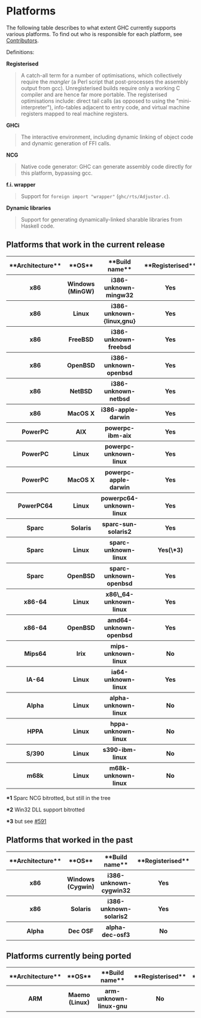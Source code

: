 # Platforms



The following table describes to what extent GHC currently supports
various platforms.  To find out who is responsible for each platform, see [Contributors](contributors).



Definitions:



**Registerised**


>
>
> A catch-all term for a number of optimisations, which collectively
> require the *mangler* (a Perl script that post-processes the
> assembly output from gcc).  Unregisterised builds require only a
> working C compiler and are hence far more portable.  The
> registerised optimisations include:
> direct tail calls (as opposed to using the "mini-interpreter"),
> info-tables adjacent to entry code, and virtual machine registers mapped
> to real machine registers.
>
>


**GHCi**


>
>
> The interactive environment, including dynamic linking of object
> code and dynamic generation of FFI calls.
>
>


**NCG**


>
>
> Native code generator: GHC can generate assembly code directly for this platform, bypassing gcc.
>
>


**f.i. wrapper**


>
>
> Support for `foreign import "wrapper"` (`ghc/rts/Adjustor.c`).
>
>


**Dynamic libraries**


>
>
> Support for generating dynamically-linked sharable libraries from
> Haskell code.
>
>

## Platforms that work in the current release


<table><tr><th> **Architecture** </th>
<th> **OS** </th>
<th> **Build name** </th>
<th> **Registerised** </th>
<th> **GHCi** </th>
<th> **NCG** </th>
<th> **f.i. wrapper** </th>
<th> **Dynamic libraries** </th>
<th> **WikiPage** 
</th></tr>
<tr><th> x86          </th>
<th> Windows (MinGW) </th>
<th> i386-unknown-mingw32    </th>
<th> Yes          </th>
<th> Yes  </th>
<th> Yes                   </th>
<th> Yes          </th>
<th> No(\*2)            </th>
<th>[WindowsGhc](windows-ghc) 
</th></tr>
<tr><th> x86          </th>
<th> Linux           </th>
<th> i386-unknown-{linux,gnu} </th>
<th> Yes          </th>
<th> Yes  </th>
<th> Yes                   </th>
<th> Yes          </th>
<th> No                </th>
<th> 
</th></tr>
<tr><th> x86          </th>
<th> FreeBSD         </th>
<th> i386-unknown-freebsd    </th>
<th> Yes          </th>
<th> Yes  </th>
<th> Yes                   </th>
<th> Yes          </th>
<th> No                </th>
<th> 
</th></tr>
<tr><th> x86          </th>
<th> OpenBSD         </th>
<th> i386-unknown-openbsd    </th>
<th> Yes          </th>
<th> Yes  </th>
<th> Yes                   </th>
<th> Yes          </th>
<th> No                </th>
<th> 
</th></tr>
<tr><th> x86          </th>
<th> NetBSD          </th>
<th> i386-unknown-netbsd     </th>
<th> Yes          </th>
<th> Yes  </th>
<th> Yes                   </th>
<th> Yes          </th>
<th> No                </th>
<th> 
</th></tr>
<tr><th> x86          </th>
<th> MacOS X         </th>
<th> i386-apple-darwin       </th>
<th> Yes          </th>
<th> Yes  </th>
<th> Yes                   </th>
<th> Yes          </th>
<th> No                </th>
<th> X86OSXGhc? 
</th></tr>
<tr><th> PowerPC      </th>
<th> AIX             </th>
<th> powerpc-ibm-aix         </th>
<th> Yes          </th>
<th>      </th>
<th> Yes                   </th>
<th> Yes          </th>
<th> No                </th>
<th> 
</th></tr>
<tr><th> PowerPC      </th>
<th> Linux           </th>
<th> powerpc-unknown-linux   </th>
<th> Yes          </th>
<th> Yes  </th>
<th> Yes                   </th>
<th> Yes          </th>
<th> No                </th>
<th> 
</th></tr>
<tr><th> PowerPC      </th>
<th> MacOS X         </th>
<th> powerpc-apple-darwin    </th>
<th> Yes          </th>
<th> Yes  </th>
<th> Yes                   </th>
<th> Yes          </th>
<th> Yes               </th>
<th> 
</th></tr>
<tr><th> PowerPC64    </th>
<th> Linux           </th>
<th> powerpc64-unknown-linux </th>
<th> Yes          </th>
<th> No   </th>
<th> No                    </th>
<th> Yes          </th>
<th> No                </th>
<th> 
</th></tr>
<tr><th> Sparc        </th>
<th> Solaris         </th>
<th> sparc-sun-solaris2      </th>
<th> Yes          </th>
<th> Yes  </th>
<th> No(\*1)                </th>
<th> Yes          </th>
<th> No                </th>
<th> 
</th></tr>
<tr><th> Sparc        </th>
<th> Linux           </th>
<th> sparc-unknown-linux     </th>
<th> Yes(\*3)      </th>
<th> Yes  </th>
<th> No(\*1)                </th>
<th> Yes          </th>
<th> No                </th>
<th> 
</th></tr>
<tr><th> Sparc        </th>
<th> OpenBSD         </th>
<th> sparc-unknown-openbsd   </th>
<th> Yes          </th>
<th> Yes  </th>
<th> No(\*1)                </th>
<th> Yes          </th>
<th> No                </th>
<th> 
</th></tr>
<tr><th> x86-64       </th>
<th> Linux           </th>
<th> x86\_64-unknown-linux    </th>
<th> Yes          </th>
<th> Yes  </th>
<th> Yes                   </th>
<th> Yes          </th>
<th> No                </th>
<th> 
</th></tr>
<tr><th> x86-64       </th>
<th> OpenBSD         </th>
<th> amd64-unknown-openbsd   </th>
<th> Yes          </th>
<th> Yes  </th>
<th> Yes                   </th>
<th> Yes          </th>
<th> No                </th>
<th> 
</th></tr>
<tr><th> Mips64       </th>
<th> Irix            </th>
<th> mips-unknown-linux      </th>
<th> No           </th>
<th> No   </th>
<th> No                    </th>
<th> No           </th>
<th> No                </th>
<th> 
</th></tr>
<tr><th> IA-64        </th>
<th> Linux           </th>
<th> ia64-unknown-linux      </th>
<th> Yes          </th>
<th> Yes  </th>
<th> No                    </th>
<th> Yes          </th>
<th> No                </th>
<th> 
</th></tr>
<tr><th> Alpha        </th>
<th> Linux           </th>
<th> alpha-unknown-linux     </th>
<th> No           </th>
<th> No   </th>
<th> No                    </th>
<th> Yes          </th>
<th> No                </th>
<th> 
</th></tr>
<tr><th> HPPA         </th>
<th> Linux           </th>
<th> hppa-unknown-linux      </th>
<th> No           </th>
<th> No   </th>
<th> No                    </th>
<th> No           </th>
<th> No                </th>
<th> 
</th></tr>
<tr><th> S/390        </th>
<th> Linux           </th>
<th> s390-ibm-linux          </th>
<th> No           </th>
<th> No   </th>
<th> No                    </th>
<th> No           </th>
<th> No                </th>
<th> 
</th></tr>
<tr><th> m68k         </th>
<th> Linux           </th>
<th> m68k-unknown-linux      </th>
<th> No           </th>
<th> No   </th>
<th> No                    </th>
<th> No           </th>
<th> No                </th>
<th> 
</th></tr></table>



**\*1** Sparc NCG bitrotted, but still in the tree

**\*2** Win32 DLL support bitrotted

**\*3** but see [\#591](https://gitlab.staging.haskell.org/ghc/ghc/issues/591)


## Platforms that worked in the past


<table><tr><th> **Architecture** </th>
<th> **OS** </th>
<th> **Build name** </th>
<th> **Registerised** </th>
<th> **GHCi** </th>
<th> **NCG** </th>
<th> **f.i. wrapper** </th>
<th> **Dynamic libraries** 
</th></tr>
<tr><th> x86          </th>
<th> Windows (Cygwin) </th>
<th> i386-unknown-cygwin32 </th>
<th> Yes          </th>
<th> No  </th>
<th> Yes                   </th>
<th> Yes          </th>
<th> No(\*2)            
</th></tr>
<tr><th> x86          </th>
<th> Solaris          </th>
<th> i386-unknown-solaris2 </th>
<th> Yes          </th>
<th> No  </th>
<th> Yes                   </th>
<th> Yes          </th>
<th> No            
</th></tr>
<tr><th> Alpha        </th>
<th> Dec OSF          </th>
<th> alpha-dec-osf3        </th>
<th> No           </th>
<th> No  </th>
<th> No                    </th>
<th> Yes          </th>
<th> No               
</th></tr></table>


## Platforms currently being ported


<table><tr><th> **Architecture** </th>
<th> **OS**      </th>
<th> **Build name**      </th>
<th> **Registerised** </th>
<th> **GHCi** </th>
<th> **NCG** </th>
<th> **f.i. wrapper** </th>
<th> **Dynamic libraries** </th>
<th> **WikiPage** 
</th></tr>
<tr><th> ARM                </th>
<th> Maemo (Linux) </th>
<th> arm-unknown-linux-gnu </th>
<th> No                 </th>
<th> No         </th>
<th> No        </th>
<th> No                 </th>
<th> No                      </th>
<th> [ArmLinuxGhc](arm-linux-ghc)    
</th></tr></table>



